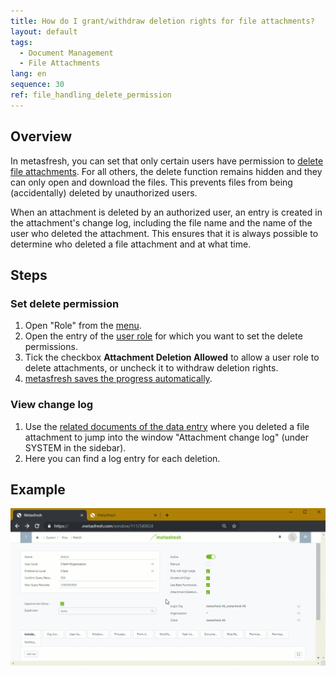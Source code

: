 ```yaml
---
title: How do I grant/withdraw deletion rights for file attachments?
layout: default
tags:
  - Document Management
  - File Attachments
lang: en
sequence: 30
ref: file_handling_delete_permission
---
```


## Overview
In metasfresh, you can set that only certain users have permission to [delete file attachments](File_handling). For all others, the delete function remains hidden and they can only open and download the files. This prevents files from being (accidentally) deleted by unauthorized users.

When an attachment is deleted by an authorized user, an entry is created in the attachment's change log, including the file name and the name of the user who deleted the attachment. This ensures that it is always possible to determine who deleted a file attachment and at what time.

## Steps

### Set delete permission
1. Open "Role" from the [menu](Menu).
1. Open the entry of the [user role](NewUserRole) for which you want to set the delete permissions.
1. Tick the checkbox **Attachment Deletion Allowed** to allow a user role to delete attachments, or uncheck it to withdraw deletion rights.
1. [metasfresh saves the progress automatically](Saveindicator).

### View change log
1. Use the [related documents of the data entry](JumptoviaSidebar) where you deleted a file attachment to jump into the window "Attachment change log" (under SYSTEM in the sidebar).
1. Here you can find a log entry for each deletion.

## Example
![](assets/File_handling_delete_permission.gif)
